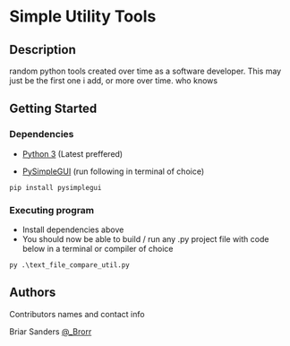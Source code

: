 # Simple Utility Tools

## Description

random python tools created over time as a software developer. This may just be the first one i add, or more over time. who knows

## Getting Started

### Dependencies

* [Python 3](https://www.python.org/) (Latest preffered)

* [PySimpleGUI](www.pysimplegui.org) (run following in terminal of choice)
```
pip install pysimplegui
```

### Executing program
* Install dependencies above
* You should now be able to build / run any .py project file with code below in a terminal or compiler of choice
```
py .\text_file_compare_util.py
```

## Authors

Contributors names and contact info

Briar Sanders [@_Brorr](https://twitter.com/_Brorr)
